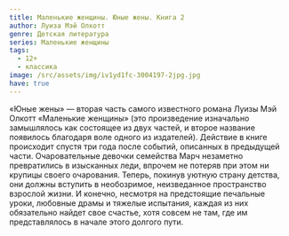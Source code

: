 ```yaml
---
title: Маленькие женщины. Юные жены. Книга 2
author: Луиза Мэй Олкотт
genre: Детская литература
series: Маленькие женщины
tags:
  - 12+
  - классика
image: /src/assets/img/iv1yd1fc-3004197-2jpg.jpg
have: true
---
```

«Юные жены» — вторая часть самого известного романа Луизы Мэй Олкотт «Маленькие женщины» (это произведение изначально замышлялось как состоящее из двух частей, и второе название появилось благодаря воле одного из издателей). Действие в книге происходит спустя три года после событий, описанных в предыдущей части. Очаровательные девочки семейства Марч незаметно превратились в изысканных леди, впрочем не потеряв при этом ни крупицы своего очарования. Теперь, покинув уютную страну детства, они должны вступить в необозримое, неизведанное пространство взрослой жизни. И конечно, несмотря на предстоящие печальные уроки, любовные драмы и тяжелые испытания, каждая из них обязательно найдет свое счастье, хотя совсем не там, где им представлялось в начале этого долгого пути.
